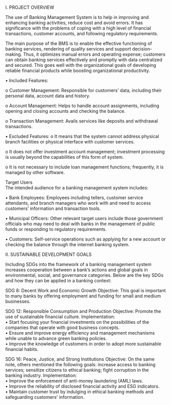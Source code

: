 I.	PROJECT OVERVIEW

The use of Banking Management System is to help in improving and enhancing banking activities, reduce cost and avoid errors. It has significance with the problems of coping with a high level of financial transactions, customer accounts, and following regulatory requirements.

The main purpose of the BMS is to enable the effective functioning of banking services, rendering of quality services and support decision-making. Thus, it optimizes manual errors and operating expense; customers can obtain banking services effectively and promptly with data centralized and secured. This goes well with the organizational goals of developing reliable financial products while boosting organizational productivity.

•	Included Features:

   o	Customer Management: Responsible for customers’ data, including their personal data, account data and history.
   
   o	Account Management: Helps to handle account assignments, including opening and closing accounts and checking the balance.
   
   o	Transaction Management: Avails services like deposits and withdrawal transactions.
   
•	Excluded Features:
   o	It means that the system cannot address physical branch facilities or physical interface with customer services.
   
   o	It does not offer investment account management; investment processing is usually beyond the capabilities of this form of system.
   
   o	It is not necessary to include loan management functions; frequently, it is managed by other software.
   
Target Users											     
The intended audience for a banking management system includes:  

•	Bank Employees: Employees including tellers, customer service attendants, and branch managers who work with and need to access customers’ information and transaction tools.

•	Municipal Officers: Other relevant target users include those government officials who may need to deal with banks in the management of public funds or responding to regulatory requirements.

•	Customers: Self-service operations such as applying for a new account or checking the balance through the internet banking system.

II.	SUSTAINABLE DEVELOPMENT GOALS

Including SDGs into the framework of a banking management system increases cooperation between a bank’s actions and global goals in environmental, social, and governance categories. Below are the key SDGs and how they can be applied in a banking context:

SDG 8: Decent Work and Economic Growth
Objective: This goal is important to many banks by offering employment and funding for small and medium businesses.

SDG 12: Responsible Consumption and Production
Objective: Promote the use of sustainable financial culture.
Implementation: 								            
•	Start focusing your financial investments on the possibilities of the companies that operate with good business concepts.						        
•	Ensure and improve energy efficiency and management mechanisms while unable to advance green banking policies.						      
•	Improve the knowledge of customers in order to adopt more sustainable financial habits.

SDG 16: Peace, Justice, and Strong Institutions
Objective: On the same note, others mentioned the following goals: increase access to banking services; sensitize citizens to ethical banking; fight corruption in the banking industry.
Implementation:								      
•	Improve the enforcement of anti-money laundering (AML) laws.		      
•	Improve the reliability of disclosed financial activity and ESG indicators.        
•	Maintain customer trust by indulging in ethical banking methods and safeguarding customers' information.
